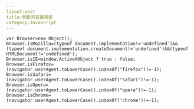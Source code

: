 ```yaml
---
layout:post
title:判断浏览器类型
category:Javascript
---
```

	var Browser=new Object();
	Browser.isMozilla=(typeof document.implementation!='undefined')&&(typeof document.implementation.createDocument!='undefined')&&(typeof HTMLDocument!='undefined');
	Browser.isIE=window.ActiveXObject ? true : false;
	Browser.isFirefox=(navigator.userAgent.toLowerCase().indexOf("firefox")!=-1);
	Browser.isSafari=(navigator.userAgent.toLowerCase().indexOf("safari")!=-1);
	Browser.isOpera=(navigator.userAgent.toLowerCase().indexOf("opera")!=-1);
	Browser.isChrome=(navigator.userAgent.toLowerCase().indexOf('chrome')!=-1);